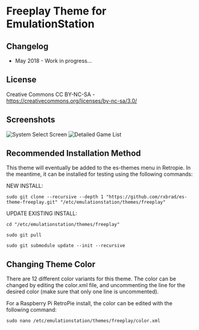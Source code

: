 # Freeplay Theme for EmulationStation

Changelog
-----------

- May 2018 - Work in progress...

License
-----------
Creative Commons CC BY-NC-SA - https://creativecommons.org/licenses/by-nc-sa/3.0/

Screenshots
-----------
![System Select Screen](http://i.imgur.com/wIjmpyt.png) ![Detailed Game List](http://i.imgur.com/AJSVHLx.png)

Recommended Installation Method
-----------
This theme will eventually be added to the es-themes menu in Retropie.  In the meantime, it can be installed for testing using the following commands:


NEW INSTALL:
```
sudo git clone --recursive --depth 1 "https://github.com/rxbrad/es-theme-freeplay.git" "/etc/emulationstation/themes/freeplay"
```

UPDATE EXISTING INSTALL:
```
cd "/etc/emulationstation/themes/freeplay"

sudo git pull

sudo git submodule update --init --recursive
```

Changing Theme Color
-----------
There are 12 different color variants for this theme.  The color can be changed by editing the color.xml file, and uncommenting the line for the desired color (make sure that only one line is uncommented).

For a Raspberry Pi RetroPie install, the color can be edited with the following command:
```
sudo nano /etc/emulationstation/themes/freeplay/color.xml
```
